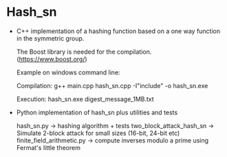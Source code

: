 # Hash_sn

- C++ implementation of a hashing function based on a one way function in the symmetric group.
  
  The Boost library is needed for the compilation. (https://www.boost.org/)
  
  Example on windows command line:
  
  Compilation:
  g++ main.cpp hash_sn.cpp -I"include" -o hash_sn.exe

  Execution: 
  hash_sn.exe digest_message_1MB.txt

- Python implementation of hash_sn plus utilities and tests
  
  hash_sn.py                 -> hashing algorithm + tests
  two_block_attack_hash_sn   -> Simulate 2-block attack for small sizes (16-bit, 24-bit etc)
  finite_field_arithmetic.py -> compute inverses modulo a prime using Fermat's little theorem

